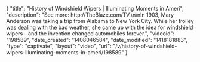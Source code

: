 {
    "title": "History of Windshield Wipers | Illuminating Moments in Ameri",
    "description": "See more: http:\/\/TheBlaze.com\/TV.\n\nIn 1903, Mary Anderson was taking a trip from Alabama to New York City. While her trolley was dealing with the bad weather, she came up with the idea for windshield wipers - and the invention changed automobiles forever.",
    "videoid": "198589",
    "date_created": "1408046584",
    "date_modified": "1418181883",
    "type": "captivate",
    "layout": "video",
    "url": "\/v\/history-of-windshield-wipers-illuminating-moments-in-ameri\/198589"
}